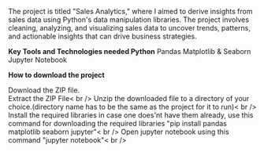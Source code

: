 The project is titled "Sales Analytics," where I aimed to derive insights from sales data using Python's data manipulation libraries. 
The project involves cleaning, analyzing, and visualizing sales data to uncover trends, patterns, and actionable insights that can drive business strategies.

**Key Tools and Technologies needed
Python**
Pandas
Matplotlib & Seaborn
Jupyter Notebook

**How to download the project**

Download the ZIP file.<br /> 
Extract the ZIP File< br />
Unzip the downloaded file to a directory of your choice.(directory name has to be the same as the project for it to run)< br />
Install the required libraries in case one does'nt have them already, use this command for downloading the required libraries "pip install pandas matplotlib seaborn jupyter"< br />
Open jupyter notebook using this command "jupyter notebook"< br />

